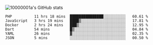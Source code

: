 ![10000001a's GitHub stats](https://github-readme-stats.vercel.app/api?username=10000001a&show_icons=true&theme=onedark&count_private=true)

<!-- [![Top Langs](https://github-readme-stats.vercel.app/api/top-langs/?username=10000001a&layout=compact&theme=onedark&langs_count=5)](https://github.com/anuraghazra/github-readme-stats) -->
<!--
**10000001a/10000001a** is a ✨ _special_ ✨ repository because its `README.md` (this file) appears on your GitHub profile.

Here are some ideas to get you started:

- 🔭 I’m currently working on ...
- 🌱 I’m currently learning ...
- 👯 I’m looking to collaborate on ...
- 🤔 I’m looking for help with ...
- 💬 Ask me about ...
- 📫 How to reach me: ...
- 😄 Pronouns: ...
- ⚡ Fun fact: ...
-->

<!--START_SECTION:waka-->

```text
PHP          11 hrs 18 mins  ███████████████░░░░░░░░░░   60.61 %
JavaScript   3 hrs 19 mins   ████▒░░░░░░░░░░░░░░░░░░░░   17.81 %
Docker       2 hrs 24 mins   ███▒░░░░░░░░░░░░░░░░░░░░░   12.95 %
Dart         54 mins         █▒░░░░░░░░░░░░░░░░░░░░░░░   04.84 %
YAML         26 mins         ▓░░░░░░░░░░░░░░░░░░░░░░░░   02.35 %
JSON         5 mins          ░░░░░░░░░░░░░░░░░░░░░░░░░   00.50 %
```

<!--END_SECTION:waka-->
